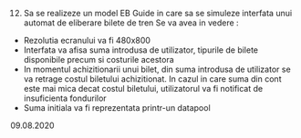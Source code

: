 12.	Sa se realizeze un model  EB Guide in care sa se simuleze interfata unui  automat de eliberare bilete de tren
Se va avea in vedere :
-	Rezolutia ecranului va fi 480x800
-	Interfata va afisa suma introdusa de utilizator, tipurile de bilete disponibile precum si costurile acestora
-	In momentul  achizitionarii unui bilet, din suma introdusa de utilizator se va retrage costul biletului achizitionat. In cazul in care suma din cont este mai mica decat costul biletului, utilizatorul va fi notificat  de insuficienta fondurilor
-	Suma initiala va fi  reprezentata printr-un datapool

09.08.2020